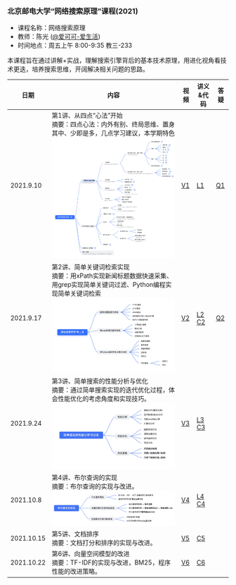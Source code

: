 ### 北京邮电大学“网络搜索原理”课程(2021)
- 课程名称：网络搜索原理
- 教师：陈光 ([@爱可可-爱生活](https://weibo.com/fly51fly))
- 时间地点：周五上午 8:00-9:35 教三-233

本课程旨在通过讲解+实战，理解搜索引擎背后的基本技术原理，用进化视角看技术更迭，培养搜索思维，开阔解决相关问题的思路。

|  日期   | 内容  | 视频 | 讲义&代码 |  答疑 |
|  ----  | -----------------------------------------  |  ----  | ----  | ----  |
| 2021.9.10  | 第1讲、从四点“心法”开始  <br/>摘要：四点心法：内外有别、终局思维、置身其中、少即是多，几点学习建议，本学期特色 <br/>![第一课导图](https://github.com/fly51fly/Principle_of_Web_Search_2021/blob/main/images/class_1.jpg?raw=true)|  [V1](https://www.bilibili.com/video/BV12f4y1J7vz/) | [L1](http://aicoco.net/s/se1) | [Q1](http://aicoco.net/s/se21q01) |
| 2021.9.17  | 第2讲、简单关键词检索实现  <br/>摘要：用xPath实现新闻标题数据快速采集、用grep实现简单关键词过滤、Python编程实现简单关键词检索 <br/>![第二课导图](https://github.com/fly51fly/Principle_of_Web_Search_2021/blob/main/images/class_2.jpg?raw=true)|  [V2](https://www.bilibili.com/video/BV1i34y1S7sb/)  | [L2](http://aicoco.net/s/se21n02) [C2](https://github.com/fly51fly/Principle_of_Web_Search_2021/tree/main/code/se_class_02.ipynb) | [Q2](http://aicoco.net/s/se21q02) |
| 2021.9.24  | 第3讲、简单搜索的性能分析与优化  <br/>摘要：通过简单搜索实现的迭代优化过程，体会性能优化的考虑角度和实现技巧。 <br/>![第三课导图](https://github.com/fly51fly/Principle_of_Web_Search_2021/blob/main/images/class_3.jpg?raw=true)|  [V3](https://www.bilibili.com/video/BV19L4y187bJ/)  | [L3](http://aicoco.net/s/se21n03) [C3](https://github.com/fly51fly/Principle_of_Web_Search_2021/tree/main/code/se_class_03.ipynb) |  |
| 2021.10.8  | 第4讲、布尔查询的实现  <br/>摘要：布尔查询的实现与改进。 <br/>![第四课导图](https://github.com/fly51fly/Principle_of_Web_Search_2021/blob/main/images/class_4.jpg?raw=true)|  [V4](https://www.bilibili.com/video/BV1Gv411g7yE/)  | [L4](http://aicoco.net/s/se21n04) [C4](https://github.com/fly51fly/Principle_of_Web_Search_2021/tree/main/code/se_class_04.ipynb) |  |
| 2021.10.15  | 第5讲、文档排序  <br/>摘要：文档打分和排序的实现与改进。 |  [V5](https://www.bilibili.com/video/BV1Cf4y177fT/)  | [C5](https://github.com/fly51fly/Principle_of_Web_Search_2021/tree/main/code/se_class_05.ipynb) |  |
| 2021.10.22  | 第6讲、向量空间模型的改进  <br/>摘要：TF-IDF的实现与改进，BM25，程序性能的改进策略。 |  [V6](https://www.bilibili.com/video/BV1dQ4y1D7AA/)  | [C6](https://github.com/fly51fly/Principle_of_Web_Search_2021/tree/main/code/se_class_05.ipynb) |  |